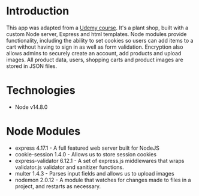 # Introduction

This app was adapted from a [Udemy course](https://www.udemy.com/course/javascript-beginners-complete-tutorial/). It's a plant shop, built with a custom Node server, Express and html templates. Node modules provide functionality, including the ability to set cookies so users can add items to a cart without having to sign in as well as form validation. Encryption also allows admins to securely create an account, add products and upload images. All product data, users, shopping carts and product images are stored in JSON files.

# Technologies

-  Node v14.8.0

# Node Modules

-  express 4.17.1 -
   A full featured web server built for NodeJS
-  cookie-session 1.4.0 -
   Allows us to store session cookies
-  express-validator 6.12.1 -
   A set of express.js middlewares that wraps validator.js validator and sanitizer functions.
-  multer 1.4.3 -
   Parses input fields and allows us to upload images
-  nodemon 2.0.12 -
   A module that watches for changes made to files in a project, and restarts as necessary.
